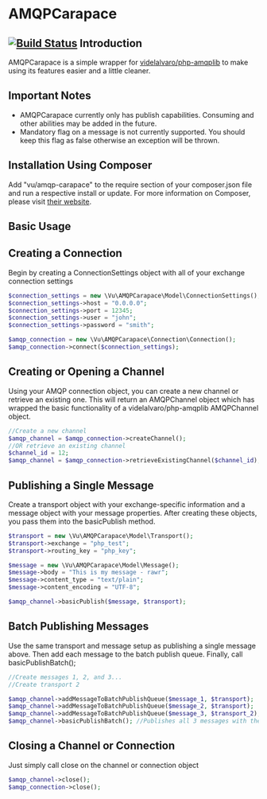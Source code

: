 AMQPCarapace
============
[![Build Status](https://travis-ci.org/vuhl/AMQPCarapace.svg?branch=master)](https://travis-ci.org/vuhl/AMQPCarapace)
Introduction
------------
AMQPCarapace is a simple wrapper for [videlalvaro/php-amqplib](https://github.com/videlalvaro/php-amqplib)
to make using its features easier and a little cleaner.

Important Notes
---------------
- AMQPCarapace currently only has publish capabilities. Consuming and other abilities may be added in the future.
- Mandatory flag on a message is not currently supported. You should keep this flag as false otherwise an exception will be thrown.

Installation Using Composer
---------------------------
Add "vu/amqp-carapace" to the require section of your composer.json file and run a respective install or update.
For more information on Composer, please visit [their website](https://getcomposer.org/).

Basic Usage
-----------

Creating a Connection
---------------------
Begin by creating a ConnectionSettings object with all of your exchange connection settings

```php
$connection_settings = new \Vu\AMQPCarapace\Model\ConnectionSettings();
$connection_settings->host = "0.0.0.0";
$connection_settings->port = 12345;
$connection_settings->user = "john";
$connection_settings->password = "smith";

$amqp_connection = new \Vu\AMQPCarapace\Connection\Connection();
$amqp_connection->connect($connection_settings);
```

Creating or Opening a Channel
-----------------------------
Using your AMQP connection object, you can create a new channel or retrieve an existing one. This will return an AMQPChannel object which has wrapped the basic functionality of a videlalvaro/php-amqplib AMQPChannel object.

```php
//Create a new channel
$amqp_channel = $amqp_connection->createChannel();
//OR retrieve an existing channel
$channel_id = 12;
$amqp_channel = $amqp_connection->retrieveExistingChannel($channel_id);
```

Publishing a Single Message
--------------------
Create a transport object with your exchange-specific information and a message object with your message properties. After creating these objects, you pass them into the basicPublish method.

```php
$transport = new \Vu\AMQPCarapace\Model\Transport();
$transport->exchange = "php_test";
$transport->routing_key = "php_key";

$message = new \Vu\AMQPCarapace\Model\Message();
$message->body = "This is my message - rawr";
$message->content_type = "text/plain";
$message->content_encoding = "UTF-8";

$amqp_channel->basicPublish($message, $transport);
```

Batch Publishing Messages
-------------------------
Use the same transport and message setup as publishing a single message above. Then add each message to the batch publish queue. Finally, call basicPublishBatch();

```php
//Create messages 1, 2, and 3...
//Create transport 2

$amqp_channel->addMessageToBatchPublishQueue($message_1, $transport);
$amqp_channel->addMessageToBatchPublishQueue($message_2, $transport);
$amqp_channel->addMessageToBatchPublishQueue($message_3, $transport_2);
$amqp_channel->basicPublishBatch(); //Publishes all 3 messages with their separate transport settings
```

Closing a Channel or Connection
-------------------------------
Just simply call close on the channel or connection object

```php
$amqp_channel->close();
$amqp_connection->close();
```
